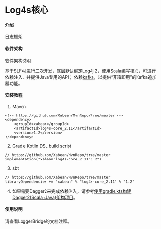 # Log4s核心

#### 介绍
日志框架

#### 软件架构
软件架构说明

基于SLF4J进行二次开发，底层默认绑定Log4j 2，使用Scala编写核心，可进行依赖注入，并提供Java专用的API；
依赖[kafka](https://github.com/Xabean/MvnRepo/tree/master/xabean/kafka_2.11)，以提供“开箱即用”的Kafka追加器功能。

#### 安装教程

1. Maven
```
<!-- https://github.com/Xabean/MvnRepo/tree/master -->
<dependency>
    <groupId>xabean</groupId>
    <artifactId>log4s-core_2.11</artifactId>
    <version>1.2</version>
</dependency>
```
2. Gradle Kotlin DSL build script
```
// https://github.com/Xabean/MvnRepo/tree/master
implementation("xabean:log4s-core_2.11:1.2")
```
3. sbt
```
// https://github.com/Xabean/MvnRepo/tree/master
libraryDependencies += "xabean" % "log4s-core_2.11" % "1.2"
```
4. 如果需要Dagger2来完成依赖注入，请参考[使用gradle.kts构建Dagger2(Scala+Java)架构项目](https://www.bilibili.com/read/cv2652939)。

#### 使用说明

请查看LoggerBridge的文档注释。
